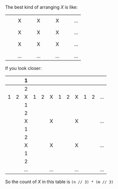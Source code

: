 The best kind of arranging _X_ is like:

|     |     |     |     |     |     |     |     |     |     |     |     |
|:---:|:---:|:---:|:---:|:---:|:---:|:---:|:---:|:---:|:---:|:---:|:---:|
|     |     |     |     |     |     |     |     |     |     |     |     |
|     |     |  X  |     |     |  X  |     |     |  X  |     |     | ... |
|     |     |     |     |     |     |     |     |     |     |     |     |
|     |     |     |     |     |     |     |     |     |     |     |     |
|     |     |  X  |     |     |  X  |     |     |  X  |     |     | ... |
|     |     |     |     |     |     |     |     |     |     |     |     |
|     |     |     |     |     |     |     |     |     |     |     |     |
|     |     |  X  |     |     |  X  |     |     |  X  |     |     | ... |
|     |     |     |     |     |     |     |     |     |     |     |     |
|     |     |     |     |     |     |     |     |     |     |     |     |
|     |     | ... |     |     | ... |     |     | ... |     |     | ... |

If you look closer:

|     |     |  1  |     |     |     |     |     |     |     |     |     |
|:---:|:---:|:---:|:---:|:---:|:---:|:---:|:---:|:---:|:---:|:---:|:---:|
|     |     |  2  |     |     |     |     |     |     |     |     |     |
|  1  |  2  |  X  |  1  |  2  |  X  |  1  |  2  |  X  |  1  |  2  | ... |
|     |     |  1  |     |     |     |     |     |     |     |     |     |
|     |     |  2  |     |     |     |     |     |     |     |     |     |
|     |     |  X  |     |     |  X  |     |     |  X  |     |     | ... |
|     |     |  1  |     |     |     |     |     |     |     |     |     |
|     |     |  2  |     |     |     |     |     |     |     |     |     |
|     |     |  X  |     |     |  X  |     |     |  X  |     |     | ... |
|     |     |  1  |     |     |     |     |     |     |     |     |     |
|     |     |  2  |     |     |     |     |     |     |     |     |     |
|     |     | ... |     |     | ... |     |     | ... |     |     | ... |

So the count of _X_ in this table is `(n // 3) * (m // 3)`
